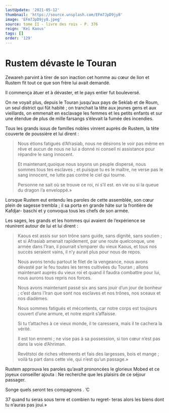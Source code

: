 ```yaml
---
lastUpdate: '2021-05-12'
thumbnail: 'https://source.unsplash.com/EFm7JpD9jy8'
image: 'EFm7JpD9jy8.jpeg'
source: tome II - livre des rois - P. 376
reign: 'Keï Kaous'
tags: []
order: '129'
---
```


# Rustem dévaste le Touran

Zewareh parvint à tirer de son inaction cet homme au cœur de lion et Rustem fit tout ce que son frère lui avait demandé.

Il commença àtuer et à dévaster, et le pays entier fut bouleversé.

On ne voyait plus, depuis le Touran jusqu’aux pays de Seklab et de Roum, un seul district qui fût habité ; on tranchait la tête aux jeunes gens et aux vieillards, on emmenait en esclavage les femmes et les petits enfants et sur une étendue de plus de mille farsangs s’élevait la fumée des incendies.

Tous les grands issus de familles nobles vinrent auprès de Rustem, la tête couverte de poussière et lui dirent :

> Nous étions fatigués d’Afrasiab, nous ne désirons le voir pas même en rêve et aucun de nous ne lui a donné ni conseil ni assistance pour répandre le sang innocent.
>
> Et maintenant,quoique nous soyons un peuple dispersé, nous sommes tous tes esclaves ; et puisque tu es le maître, ne verse pas le sang innocent, ne lutte pas contre le ciel qui tourne.
>
> Personne ne sait où se trouve ce roi, ni s’il est. en vie ou si la queue du dragon l’a enveloppé.»

Lorsque Rustem eut entendu les paroles de cette assemblée, son cœur plein de sagesse trembla ; il sa porta en grande hâte sur la frontière de Kafdjar- baschi et y convoqua tous les chefs de son armée.

Les sages, les grands et les hommes qui avaient de l’expérience se réunirent autour de lui et lui dirent :

> Kaous est assis sur son trône sans guide, sans dignité, sans soutien ; et si Afrasiab amenait rapidement, par une route quelconque, une armée dans l’Iran, il pourrait s’emparer du vieux Kaous, et tous nos succès seraient vains, il n’y aurait plus pour nous de repos.
>
> Nous avons tendu partout le filet de la vengeance, nous avons dévasté par le feu toutes les terres cultivées du Touran ; allons maintenant auprès du vieux roi et quand il faudra combattre pour lui, nous aurons tous repris nos forces.
>
> Nous avons maintenant passé six ans sans jouir d’un jour de bonheur ; c’est dans l’Iran que sont nos esclaves et nos trônes, nos sceaux et nos diadèmes.
>
> Nous sommes fatigués et mécontents, car notre corps est toujours couvert d’une armure, et notre esprit s’affaisse.
>
> Si tu t’attaches à ce vieux monde, il te caressera, mais il te cachera la vérité.
>
> Il est ton ennemi ; ne vise pas à sa possession, si ton cœur n’est pas dans la voie d’Ahriman.
>
> Revêtstoi de riches vêtements et fais des largesses, bois et mange ; voilà ta part dans cette vie, qui n’est qu’un passage.»

Rustem approuva les paroles qu’avait prononcées le glorieux Mobed et ce joyeux conseiller ajouta : Ne recherche que les plaisirs de ce séjour passager.

Songe quels seront tes compagnons .
’C

37
quand tu seras sous terre et combien tu regret- teras alors les biens dont tu n’auras pas joui.»
